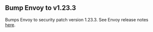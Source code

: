 ## Bump Envoy to v1.23.3

Bumps Envoy to security patch version 1.23.3.
See Envoy release notes [here](https://www.envoyproxy.io/docs/envoy/v1.23.3/version_history/v1.23/v1.23.3).
